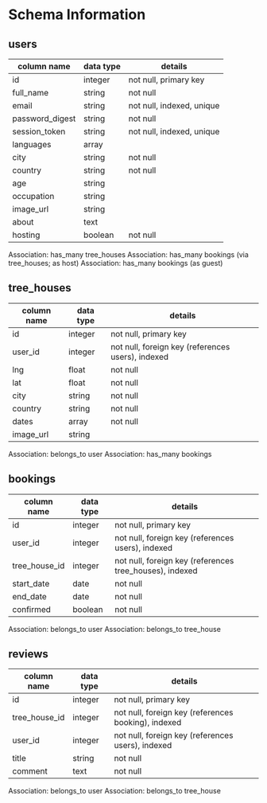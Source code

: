 # Schema Information

## users
column name     | data type | details
----------------|-----------|-----------------------
id              | integer   | not null, primary key
full_name       | string    | not null
email           | string    | not null, indexed, unique
password_digest | string    | not null
session_token   | string    | not null, indexed, unique
languages       | array     |
city            | string    | not null
country         | string    | not null
age             | string    |
occupation      | string    |
image_url       | string    |
about           | text      |
hosting         | boolean   | not null

Association: has_many tree_houses
Association: has_many bookings (via tree_houses; as host)
Association: has_many bookings (as guest)

## tree_houses
column name     | data type | details
----------------|-----------|-----------------------
id              | integer   | not null, primary key
user_id         | integer   | not null, foreign key (references users), indexed
lng             | float     | not null
lat             | float     | not null
city            | string    | not null
country         | string    | not null
dates           | array     | not null
image_url       | string    |

Association: belongs_to user
Association: has_many bookings

## bookings
column name     | data type | details
----------------|-----------|-----------------------
id              | integer   | not null, primary key
user_id         | integer   | not null, foreign key (references users), indexed
tree_house_id   | integer   | not null, foreign key (references tree_houses), indexed
start_date      | date      | not null
end_date        | date      | not null
confirmed       | boolean   | not null

Association: belongs_to user
Association: belongs_to tree_house

## reviews
column name     | data type | details
----------------|-----------|-----------------------
id              | integer   | not null, primary key
tree_house_id   | integer   | not null, foreign key (references booking), indexed
user_id         | integer   | not null, foreign key (references users), indexed
title           | string    | not null
comment         | text      | not null

Association: belongs_to user
Association: belongs_to tree_house
